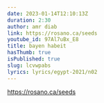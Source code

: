 ```yaml
---
date: 2023-01-14T12:10:13Z
duration: 2:30
author: amr diab
link: https://rosano.ca/seeds
youtube_id: 97Al7uBx_E8
title: bayen habeit
hasThumb: true
isPublished: true
slug: lcvwpabs
lyrics: lyrics/egypt-2021/n02
---
```

https://rosano.ca/seeds
